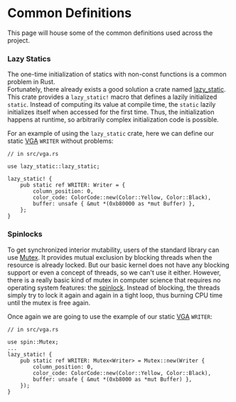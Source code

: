 # Common Definitions

This page will house some of the common definitions used across the project.

### Lazy Statics
The one-time initialization of statics with non-const functions is a common problem in Rust.\
Fortunately, there already exists a good solution a crate named
[lazy_static](https://docs.rs/lazy_static/1.0.1/lazy_static/).
This crate provides a `lazy_static!` macro that defines a lazily initialized `static`. Instead of computing its value at
compile time, the `static` lazily initializes itself when accessed for the first time. Thus, the initialization happens
at runtime, so arbitrarily complex initialization code is possible.

For an example of using the `lazy_static` crate, here we can define our static [VGA](Bare-Bones.md#vga-text-mode)
`WRITER` without problems:
```text
// in src/vga.rs

use lazy_static::lazy_static;

lazy_static! {
    pub static ref WRITER: Writer = {
        column_position: 0,
        color_code: ColorCode::new(Color::Yellow, Color::Black),
        buffer: unsafe { &mut *(0xb80000 as *mut Buffer) },
    };
}
```

### Spinlocks
To get synchronized interior mutability, users of the standard library can use 
[Mutex](https://doc.rust-lang.org/nightly/std/sync/struct.Mutex.html). It provides mutual exclusion by blocking threads
when the resource is already locked. But our basic kernel does not have any blocking support or even a concept of 
threads, so we can't use it either. However, there is a really basic kind of mutex in computer science that requires no
operating system features: the [spinlock](https://en.wikipedia.org/wiki/Spinlock). Instead of blocking, the threads
simply try to lock it again and again in a tight loop, thus burning CPU time until the mutex is free again.

Once again we are going to use the example of our static [VGA](Bare-Bones.md#the-vga-text-buffer) `WRITER`:
```text
// in src/vga.rs

use spin::Mutex;
...
lazy_static! {
    pub static ref WRITER: Mutex<Writer> = Mutex::new(Writer {
        column_position: 0,
        color_code: ColorCode::new(Color::Yellow, Color::Black),
        buffer: unsafe { &mut *(0xb8000 as *mut Buffer) },
    });
}
```

